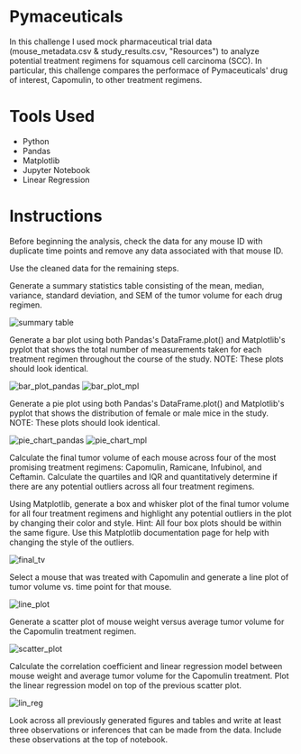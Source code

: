 # Pymaceuticals

In this challenge I used mock pharmaceutical trial data (mouse_metadata.csv & study_results.csv, "Resources") to analyze potential treatment regimens for squamous cell carcinoma (SCC). In particular, this challenge compares the performace of Pymaceuticals' drug of interest, Capomulin, to other treatment regimens.

# Tools Used

- Python
- Pandas
- Matplotlib
- Jupyter Notebook
- Linear Regression

# Instructions

Before beginning the analysis, check the data for any mouse ID with duplicate time points and remove any data associated with that mouse ID.

Use the cleaned data for the remaining steps.

Generate a summary statistics table consisting of the mean, median, variance, standard deviation, and SEM of the tumor volume for each drug regimen.

![summary table](Images/summary_table.png)

Generate a bar plot using both Pandas's DataFrame.plot() and Matplotlib's pyplot that shows the total number of measurements taken for each treatment regimen throughout the course of the study.
NOTE: These plots should look identical.

![bar_plot_pandas](Images/bar_plot_pandas.png) ![bar_plot_mpl](Images/bar_plot_mpl.png)

Generate a pie plot using both Pandas's DataFrame.plot() and Matplotlib's pyplot that shows the distribution of female or male mice in the study.
NOTE: These plots should look identical.

![pie_chart_pandas](Images/pie_chart_pandas.png) ![pie_chart_mpl](Images/pie_chart_mpl.png)

Calculate the final tumor volume of each mouse across four of the most promising treatment regimens: Capomulin, Ramicane, Infubinol, and Ceftamin. Calculate the quartiles and IQR and quantitatively determine if there are any potential outliers across all four treatment regimens.

Using Matplotlib, generate a box and whisker plot of the final tumor volume for all four treatment regimens and highlight any potential outliers in the plot by changing their color and style.
Hint: All four box plots should be within the same figure. Use this Matplotlib documentation page for help with changing the style of the outliers.

![final_tv](Images/final_tv_box_whisker.png)

Select a mouse that was treated with Capomulin and generate a line plot of tumor volume vs. time point for that mouse.

![line_plot](Images/line_plot.png)

Generate a scatter plot of mouse weight versus average tumor volume for the Capomulin treatment regimen.

![scatter_plot](Images/scatter_plot.png)

Calculate the correlation coefficient and linear regression model between mouse weight and average tumor volume for the Capomulin treatment. Plot the linear regression model on top of the previous scatter plot.

![lin_reg](Images/lin_reg.png)

Look across all previously generated figures and tables and write at least three observations or inferences that can be made from the data. Include these observations at the top of notebook.
